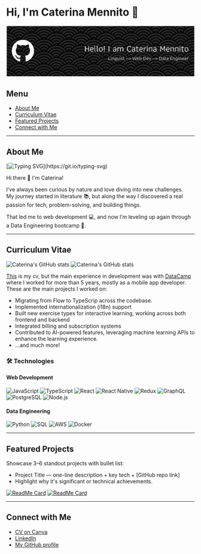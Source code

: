  # Hi, I'm Caterina Mennito 👋
![Header](./github-header-banner.png)

##  Menu
- [About Me](#about-me)
- [Curriculum Vitae](#curriculum-vitae)
- [Featured Projects](#featured-projects)
- [Connect with Me](#connect-with-me)

---

## About Me

[![Typing SVG](https://readme-typing-svg.demolab.com?font=Fira+Code&duration=1500&pause=500&color=19F713&background=000000F3&center=true&vCenter=true&multiline=true&width=842&height=70&lines=Hi%2C+I'm+Caterina+%F0%9F%91%8B+Welcome!+;This+repo+is+my+personal+portfolio++and+CV.)](https://git.io/typing-svg)

Hi there 👋 I'm Caterina!  

I’ve always been curious by nature and love diving into new challenges.  
My journey started in literature 📚, but along the way I discovered a real passion for tech, problem-solving, and building things.  

That led me to web development 💻, and now I’m leveling up again through a Data Engineering bootcamp 🚀.  

---

## Curriculum Vitae
![Caterina's GitHub stats](https://github-readme-stats.vercel.app/api?username=caterinamennito&show_icons=true&hide=stars,issues&theme=tokyonight)
![Caterina's GitHub stats](http://github-profile-summary-cards.vercel.app/api/cards/stats?username=caterinamennito)

[This](https://www.canva.com/design/DAGbnY3fkPU/Kp0_5srfIaoS6hv8_JKPHA/edit?utm_content=DAGbnY3fkPU&utm_campaign=designshare&utm_medium=link2&utm_source=sharebutton) is my cv, but the main experience in development was with [DataCamp](www.datacamp.com) where I worked for more than 5 years, mostly as a mobile app developer.
These are the main projects I worked on:
- Migrating from Flow to TypeScrip across the codebase.
- Implemented internationalization (i18n) support
- Built new exercise types for interactive learning, working across both frontend and backend
- Integrated billing and subscription systems
- Contributed to AI-powered features, leveraging machine learning APIs to enhance the learning experience.
- ...and much more!

### 🛠️ Technologies
#### Web Development
![JavaScript](https://img.shields.io/badge/JavaScript-F7DF1E?logo=javascript&logoColor=black)
![TypeScript](https://img.shields.io/badge/TypeScript-3178C6?logo=typescript&logoColor=white)
![React](https://img.shields.io/badge/React-20232A?logo=react&logoColor=61DAFB)
![React Native](https://img.shields.io/badge/React_Native-20232A?logo=react&logoColor=61DAFB)
![Redux](https://img.shields.io/badge/Redux-764ABC?logo=redux&logoColor=white)
![GraphQL](https://img.shields.io/badge/GraphQL-E10098?logo=graphql&logoColor=white)
![PostgreSQL](https://img.shields.io/badge/PostgreSQL-316192?logo=postgresql&logoColor=white)
![Node.js](https://img.shields.io/badge/Node.js-339933?logo=node.js&logoColor=white)

#### Data Engineering
![Python](https://img.shields.io/badge/Python-3776AB?logo=python&logoColor=white)
![SQL](https://img.shields.io/badge/SQL-4479A1?logo=postgresql&logoColor=white)
![AWS](https://img.shields.io/badge/AWS-232F3E?logo=amazon-aws&logoColor=white)
![Docker](https://img.shields.io/badge/Docker-2496ED?logo=docker&logoColor=white)

---

## Featured Projects
Showcase 3–6 standout projects with bullet list:
- Project Title — one-line description + key tech + [GitHub repo link]
- Highlight why it's significant or technical achievements.

[![ReadMe Card](https://github-readme-stats.vercel.app/api/pin/?username=madushadhanushka&repo=differ)](https://github.com/madushadhanushka/differ)
[![ReadMe Card](https://github-readme-stats.vercel.app/api/pin/?username=madushadhanushka&repo=simple-sqlite)](https://github.com/madushadhanushka/simple-sqlite)

---

## Connect with Me
- [CV on Canva](https://www.canva.com/…)
- [LinkedIn](https://www.linkedin.com/in/…)
- [My GitHub profile](https://github.com/caterinamennito)
